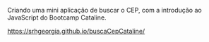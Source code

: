 Criando uma mini aplicação de buscar o CEP, com a introdução ao JavaScript do Bootcamp Cataline.

https://srhgeorgia.github.io/buscaCepCataline/
